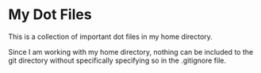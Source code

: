 # My Dot Files

This is a collection of important dot files in my home directory.

Since I am working with my home directory, nothing can be included to the git
directory without specifically specifying so in the .gitignore file.
